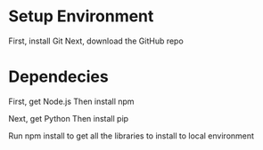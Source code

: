 # Setup Environment
First, install Git
Next, download the GitHub repo

# Dependecies
First, get Node.js
Then install npm

Next, get Python
Then install pip

Run npm install to get all the libraries to install to local environment